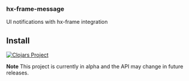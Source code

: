### hx-frame-message

UI notifications with hx-frame integration

## Install

[![Clojars Project](https://img.shields.io/clojars/v/oconn/hx-frame-message.svg)](https://clojars.org/oconn/hx-frame-message)

**Note** This project is currently in alpha and the API may change in future releases.

